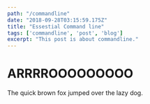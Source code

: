 ```yaml
---
path: "/commandline"
date: "2018-09-28T03:15:59.175Z"
title: "Essestial Command line"
tags: ['commandline', 'post', 'blog']
excerpt: "This post is about commandline."
---
```


# ARRRROOOOOOOOO

The quick brown fox jumped over the lazy dog.
